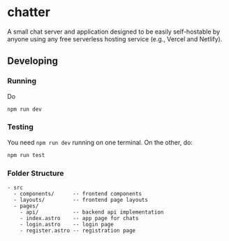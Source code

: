 # chatter

A small chat server and application designed to be easily self-hostable by
anyone using any free serverless hosting service (e.g., Vercel and Netlify).

## Developing

### Running

Do

```sh
npm run dev
```

### Testing

You need `npm run dev` running on one terminal. On the other, do:

```sh
npm run test
```

### Folder Structure

```
- src
  - components/      -- frontend components
  - layouts/	     -- frontend page layouts
  - pages/
    - api/           -- backend api implementation
	- index.astro    -- app page for chats
	- login.astro    -- login page
	- register.astro -- registration page
```
